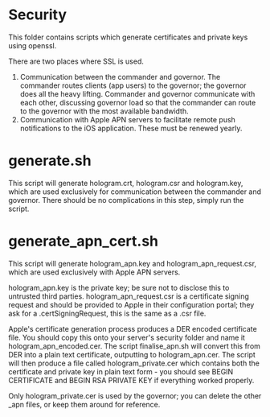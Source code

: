 # Security
This folder contains scripts which generate certificates and private keys using openssl.

There are two places where SSL is used.

1. Communication between the commander and governor. The commander routes clients (app users) to the governor; the governor does all the heavy lifting. Commander and governor communicate with each other, discussing governor load so that the commander can route to the governor with the most available bandwidth.
2. Communication with Apple APN servers to facilitate remote push notifications to the iOS application. These must be renewed yearly.

# generate.sh
This script will generate hologram.crt, hologram.csr and hologram.key, which are used exclusively for communication between the commander and governor. There should be no complications in this step, simply run the script.

# generate_apn_cert.sh
This script will generate hologram_apn.key and hologram_apn_request.csr, which are used exclusively with Apple APN servers.

hologram_apn.key is the private key; be sure not to disclose this to untrusted third parties. hologram_apn_request.csr is a certificate signing request and should be provided to Apple in their configuration portal; they ask for a .certSigningRequest, this is the same as a .csr file.

Apple's certificate generation process produces a DER encoded certificate file. You should copy this onto your server's security folder and name it hologram_apn_encoded.cer. The script finalise_apn.sh will convert this from DER into a plain text certificate, outputting to hologram_apn.cer. The script will then produce a file called hologram_private.cer which contains both the certificate and private key in plain text form - you should see BEGIN CERTIFICATE and BEGIN RSA PRIVATE KEY if everything worked properly.

Only hologram_private.cer is used by the governor; you can delete the other _apn files, or keep them around for reference.

